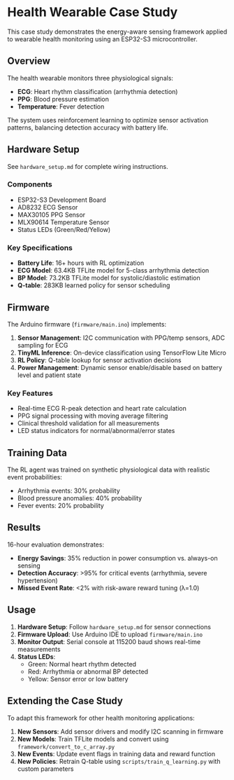 # Health Wearable Case Study

This case study demonstrates the energy-aware sensing framework applied to wearable health monitoring using an ESP32-S3 microcontroller.

## Overview

The health wearable monitors three physiological signals:
- **ECG**: Heart rhythm classification (arrhythmia detection)
- **PPG**: Blood pressure estimation 
- **Temperature**: Fever detection

The system uses reinforcement learning to optimize sensor activation patterns, balancing detection accuracy with battery life.

## Hardware Setup

See `hardware_setup.md` for complete wiring instructions.

### Components
- ESP32-S3 Development Board
- AD8232 ECG Sensor
- MAX30105 PPG Sensor  
- MLX90614 Temperature Sensor
- Status LEDs (Green/Red/Yellow)

### Key Specifications
- **Battery Life**: 16+ hours with RL optimization
- **ECG Model**: 63.4KB TFLite model for 5-class arrhythmia detection
- **BP Model**: 73.2KB TFLite model for systolic/diastolic estimation
- **Q-table**: 283KB learned policy for sensor scheduling

## Firmware

The Arduino firmware (`firmware/main.ino`) implements:

1. **Sensor Management**: I2C communication with PPG/temp sensors, ADC sampling for ECG
2. **TinyML Inference**: On-device classification using TensorFlow Lite Micro
3. **RL Policy**: Q-table lookup for sensor activation decisions
4. **Power Management**: Dynamic sensor enable/disable based on battery level and patient state

### Key Features
- Real-time ECG R-peak detection and heart rate calculation
- PPG signal processing with moving average filtering
- Clinical threshold validation for all measurements
- LED status indicators for normal/abnormal/error states

## Training Data

The RL agent was trained on synthetic physiological data with realistic event probabilities:
- Arrhythmia events: 30% probability
- Blood pressure anomalies: 40% probability  
- Fever events: 20% probability

## Results

16-hour evaluation demonstrates:
- **Energy Savings**: 35% reduction in power consumption vs. always-on sensing
- **Detection Accuracy**: >95% for critical events (arrhythmia, severe hypertension)
- **Missed Event Rate**: <2% with risk-aware reward tuning (λ=1.0)

## Usage

1. **Hardware Setup**: Follow `hardware_setup.md` for sensor connections
2. **Firmware Upload**: Use Arduino IDE to upload `firmware/main.ino`
3. **Monitor Output**: Serial console at 115200 baud shows real-time measurements
4. **Status LEDs**: 
   - Green: Normal heart rhythm detected
   - Red: Arrhythmia or abnormal BP detected
   - Yellow: Sensor error or low battery

## Extending the Case Study

To adapt this framework for other health monitoring applications:

1. **New Sensors**: Add sensor drivers and modify I2C scanning in firmware
2. **New Models**: Train TFLite models and convert using `framework/convert_to_c_array.py`
3. **New Events**: Update event flags in training data and reward function
4. **New Policies**: Retrain Q-table using `scripts/train_q_learning.py` with custom parameters
